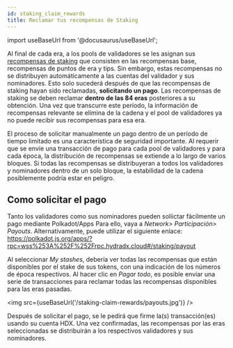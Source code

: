 ```yaml
---
id: staking_claim_rewards
title: Reclamar tus recompensas de Staking
---
```


import useBaseUrl from '@docusaurus/useBaseUrl';


Al final de cada era, a los pools de validadores se les asignan sus [recompensas de staking](/staking_rewards) que consisten en las recompensas base, recompensas de puntos de era y tips. Sin embargo, estas recompensas no se distribuyen automáticamente a las cuentas del validador y sus nominadores. Esto solo sucederá después de que las recompensas de staking hayan sido reclamadas,  **solicitando un pago**. Las recompensas de staking se deben reclamar **dentro de las 84 eras** posteriores a su obtención. Una vez que transcurre este período, la información de recompensas relevante se elimina de la cadena y el pool de validadores ya no puede recibir sus recompensas para esa era.

El proceso de solicitar manualmente un pago dentro de un período de tiempo limitado es una característica de seguridad importante. Al requerir que se envíe una transacción de pago para cada pool de validadores y para cada época, la distribución de recompensas se extiende a lo largo de varios bloques. Si todas las recompensas se distribuyeran a todos los validadores y nominadores dentro de un solo bloque, la estabilidad de la cadena posiblemente podría estar en peligro.

## Como solicitar el pago
Tanto los validadores como sus nominadores pueden soliictar fácilmente un pago mediante Polkadot/Apps Para ello, vaya a *Network> Participación> Payouts*. Alternativamente, puede utilizar el siguiente enlace:
https://polkadot.js.org/apps/?rpc=wss%253A%252F%252Frpc.hydradx.cloud#/staking/payout

Al seleccionar *My stashes*, debería ver todas las recompensas que están disponibles por el stake de sus tokens, con una indicación de los números de época respectivos. Al hacer clic en *Pagar todo*, es posible enviar una serie de transacciones para reclamar todas las recompensas disponibles para las eras pasadas.


<img src={useBaseUrl('/staking-claim-rewards/payouts.jpg')} />

Después de solicitar el pago, se le pedirá que firme la(s) transacción(es) usando su cuenta HDX. Una vez confirmadas, las recompensas por las eras seleccionadas se distribuirán a los respectivos validadores y sus nominadores.

